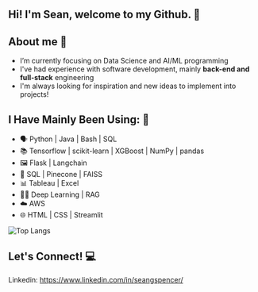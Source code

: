 ## Hi! I'm Sean, welcome to my Github. 👋

## About me 🔭
- I’m currently focusing on Data Science and AI/ML programming
- I've had experience with software development, mainly **back-end and full-stack** engineering
- I'm always looking for inspiration and new ideas to implement into projects!

## I Have Mainly Been Using: 🔨
- 🗣️ Python | Java | Bash | SQL
- 📚 Tensorflow | scikit-learn | XGBoost | NumPy | pandas
- 🖼️ Flask | Langchain
- 🔏 SQL | Pinecone | FAISS
- 📊 Tableau | Excel
- 🧑‍💻 Deep Learning | RAG
- ☁️ AWS
- 🌐 HTML | CSS | Streamlit

![Top Langs](https://github-readme-stats.vercel.app/api/top-langs/?username=sgspencer2618&hide_progress=true)

## Let's Connect! 💻
Linkedin: https://www.linkedin.com/in/seangspencer/


<!--
## I Mainly Use:
<p align="center">
  <img src="https://cdn.freebiesupply.com/logos/large/2x/python-5-logo-png-transparent.png" width="60"/>
  <img src="https://github.com/user-attachments/assets/80f12edc-e4c3-4c1d-98b6-c09434ef18d4" width="75"/>
  <img src="https://upload.wikimedia.org/wikipedia/commons/thumb/1/1b/R_logo.svg/2560px-R_logo.svg.png" width="75"/>
  <img src="https://upload.wikimedia.org/wikipedia/commons/1/19/C_Logo.png" width="60"/>
</p>
-->

<!--
**sgspencer2618/sgspencer2618** is a ✨ _special_ ✨ repository because its `README.md` (this file) appears on your GitHub profile.

Here are some ideas to get you started:

- 🔭 I’m currently working on ...
- 🌱 I’m currently learning ...
- 👯 I’m looking to collaborate on ...
- 🤔 I’m looking for help with ...
- 💬 Ask me about ...
- 📫 How to reach me: ...
- 😄 Pronouns: ...
- ⚡ Fun fact: ...
-->
